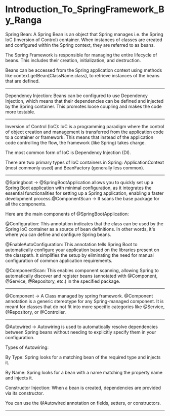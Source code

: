 # Introduction\_To\_SpringFramework\_By\_Ranga



Spring Bean: A Spring Bean is an object that Spring manages i.e. the Spring IoC (Inversion of Control) container. When instances of classes are created and configured within the Spring context, they are referred to as beans.

The Spring Framework is responsible for managing the entire lifecycle of beans. This includes their creation, initialization, and destruction.

Beans can be accessed from the Spring application context using methods like context.getBean(ClassName.class), to retrieve instances of the beans that are defined.

------------------------------------------------------------------------------------------------------------------------------------------

Dependency Injection: Beans can be configured to use Dependency Injection, which means that their dependencies can be defined and injected by the Spring container. This promotes loose coupling and makes the code more testable.

------------------------------------------------------------------------------------------------------------------------------------------

Inversion of Control (IoC): IoC is a programming paradigm where the control of object creation and management is transferred from the application code to a container or framework. This means that instead of the application code controlling the flow, the framework (like Spring) takes charge.

The most common form of IoC is Dependency Injection (DI).

There are two primary types of IoC containers in Spring: ApplicationContext (most commonly used) and BeanFactory (generally less common).

------------------------------------------------------------------------------------------------------------------------------------------

@Springboot -> @SpringBootApplication allows you to quickly set up a Spring Boot application with minimal configuration, as it integrates the essential functionalities for setting up a Spring application, enabling a faster development process.@ComponentScan -> It scans the base package for all the components.

Here are the main components of @SpringBootApplication:



@Configuration: This annotation indicates that the class can be used by the Spring IoC container as a source of bean definitions. In other words, it's where you can define and configure Spring beans.



@EnableAutoConfiguration: This annotation tells Spring Boot to automatically configure your application based on the libraries present on the classpath. It simplifies the setup by eliminating the need for manual configuration of common application requirements.



@ComponentScan: This enables component scanning, allowing Spring to automatically discover and register beans (annotated with @Component, @Service, @Repository, etc.) in the specified package.

------------------------------------------------------------------------------------------------------------------------------------------
@Component -> A Class managed by spring framework. @Component annotation is a generic stereotype for any Spring-managed component. It is meant for classes that do not fit into more specific categories like @Service, @Repository, or @Controller.

------------------------------------------------------------------------------------------------------------------------------------------

@Autowired -> Autowiring is used to automatically resolve dependencies between Spring beans without needing to explicitly specify them in your configuration.



Types of Autowiring:



By Type: Spring looks for a matching bean of the required type and injects it.

By Name: Spring looks for a bean with a name matching the property name and injects it.

Constructor Injection: When a bean is created, dependencies are provided via its constructor.



You can use the @Autowired annotation on fields, setters, or constructors.

------------------------------------------------------------------------------------------------------------------------------------------





